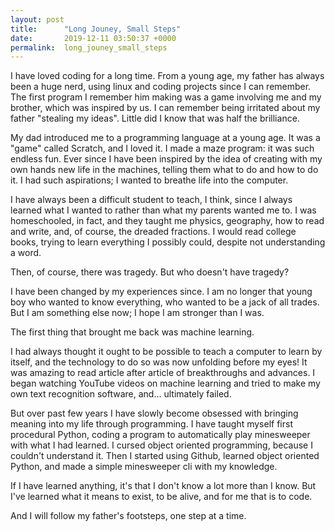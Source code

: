 ```yaml
---
layout: post
title:      "Long Jouney, Small Steps"
date:       2019-12-11 03:50:37 +0000
permalink:  long_jouney_small_steps
---
```



I have loved coding for a long time. From a young age, my father has always been a huge nerd, using linux and coding projects since I can remember. The first program I remember him making was a game involving me and my brother, which was inspired by us. I can remember being irritated about my father "stealing my ideas". Little did I know that was half the brilliance.

My dad introduced me to a programming language at a young age. It was a "game" called Scratch, and I loved it. I made a maze program: it was such endless fun. Ever since I have been inspired by the idea of creating with my own hands new life in the machines, telling them what to do and how to do it. I had such aspirations; I wanted to breathe life into the computer.

I have always been a difficult student to teach, I think, since I always learned what I wanted to rather than what my parents wanted me to. I was homeschooled, in fact, and they taught me physics, geography, how to read and write, and, of course, the dreaded fractions. I would read college books, trying to learn everything I possibly could, despite not understanding a word.

Then, of course, there was tragedy. But who doesn't have tragedy?

I have been changed by my experiences since. I am no longer that young boy who wanted to know everything, who wanted to be a jack of all trades. But I am something else now; I hope I am stronger than I was.

The first thing that brought me back was machine learning.

I had always thought it ought to be possible to teach a computer to learn by itself, and the technology to do so was now unfolding before my eyes! It was amazing to read article after article of breakthroughs and advances. I began watching YouTube videos on machine learning and tried to make my own text recognition software, and... ultimately failed.

But over past few years I have slowly become obsessed with bringing meaning into my life through programming. I have taught myself first procedural Python, coding a program to automatically play minesweeper with what I had learned. I cursed object oriented programming, because I couldn't understand it. Then I started using Github, learned object oriented Python, and made a simple minesweeper cli with my knowledge.

If I have learned anything, it's that I don't know a lot more than I know. But I've learned what it means to exist, to be alive, and for me that is to code.

And I will follow my father's footsteps, one step at a time.

